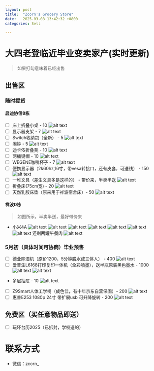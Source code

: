 ```yaml
---
layout: post
title:  "Zcorn's Grocery Store"
date:   2025-03-08 13:42:32 +0800
categories: Sell

---
```


# 大四老登临近毕业变卖家产(实时更新)

> 如果打勾意味着已经出售

## 出售区

### 随时提货
#### 启迪协信8栋
- [ ] 床上折叠小桌 - 10
![alt text](/assets/sale/qidi/FC7F7828-4744-4EAB-81C8-AC451642E397_1_201_a.webp)
- [ ] 显示器支架 - 7
![alt text](/assets/sale/qidi/IMG_5640.webp)
- [ ] Switch收纳包（全新） - 5
![alt text](/assets/sale/qidi/IMG_5639.webp)
- [ ] 闹钟 - 5
![alt text](/assets/sale/qidi/IMG_5641.webp)
- [ ] 迪卡侬折叠凳 - 10
![alt text](/assets/sale/qidi/9C6DBC1C-80AE-4843-A198-59050A9667A2_1_201_a.webp)
- [ ] 两桶键帽 - 10
![alt text](/assets/sale/qidi/2C44267C-69B0-4C6B-A3F5-F17C3F708CDD.webp)
- [ ] WEGENE咖啡杯子 - 7
![alt text](/assets/sale/qidi/IMG_5636.webp)
- [ ] 便携显示器（2k60hz,16寸，带vesa转接口，还有皮套，可送线） - 150
![alt text](7B8D03B3-8F5F-47A6-9478-A2B4553133D3.jpg)
- [ ] 一堆文具（差生文具多是这样的） - 带价来，半卖半送
![alt text](/assets/sale/qidi/AA97EA40-7A10-4DFB-95A5-D503DB456EEC.webp)
- [ ] 折叠床(75cm宽) - 20
![alt text](/assets/sale/qidi/CA016720-C48F-4544-B8FF-1EE42B1345E6.webp)
- [ ] 天然乳胶床垫（原来用于祥波宿舍床）- 50
![alt text](/assets/sale/qidi/IMG_5663.webp)

#### 祥波D栋
> 如图所示，半卖半送，最好带价来

- 小米4A
![alt text](/assets/sale/harmonia/1.webp)
![alt text](/assets/sale/harmonia/2.webp)
![alt text](/assets/sale/harmonia/3.webp)
![alt text](/assets/sale/harmonia/4.webp)
![alt text](/assets/sale/harmonia/5.webp)
![alt text](/assets/sale/harmonia/6.webp)
![alt text](/assets/sale/harmonia/7.webp)
   还剩两罐午餐肉
![alt text](/assets/sale/harmonia/8.webp)

### 5月初（具体时间可协商）毕业预售
- [ ] 德业除湿机（原价1200，5分钟脱水成三体人） - 400
![alt text](/assets/sale/qidi/IMG_5644.webp)
- [ ] 爱普生L6168打印复印一体机（全彩喷墨），送半瓶原装黑色墨水 - 1000
![alt text](/assets/sale/qidi/9F5780A4-2A65-4A9B-93F7-86F04B55C3AF.webp)
![alt text](/assets/sale/qidi/DCDFE56D-74F6-4E16-9DA5-3B59A176D044.webp)
- 多层抽屉 - 10
![alt text](/assets/sale/qidi/850EB463-7752-418E-AD53-AFACA05F6A23_1_201_a.webp)
- [ ] Z9Smart人体工学椅（成色佳，有十年京东自营保固）- 200
![alt text](/assets/sale/qidi/D9A87152-C983-4FBC-89D9-11535C660E40.webp)
- [ ] 惠普E253 1080p 24寸 带扩展usb 可升降旋转 - 200
![alt text](/assets/sale/qidi/IMG_5664.webp)

## 免费区（买任意物品即送）

- [ ] 玩坏台历2025（已拆封，学校送的）


# 联系方式

- 微信：zcorn_
